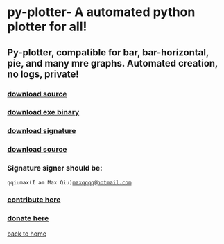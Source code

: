 # py-plotter- A automated python plotter for all!
## Py-plotter, compatible for bar, bar-horizontal, pie, and many mre graphs. Automated creation, no logs, private!
### [download source](https://qqiumax.github.io/py-plotter/py-plotter.py)
### [download exe binary](https://qqiumax.github.io/py-plotter/py-plotter.exe)
### [download signature](https://qqiumax.github.io/py-plotter/py-plotter.py.gpg)
### [download source](https://qqiumax.github.io/py-plotter/pubkey.asc)
### Signature signer should be:
<code>qqiumax(I am Max Qiu)<maxqqqq@hotmail.com></code>

### [contribute here](https://github.com/qqiumax/py-plotter/)
### [donate here](https://qqiumax.github.io/donate/)
[back to home](https://qqiumax.github.io/home)